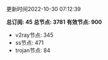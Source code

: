 更新时间2022-10-30 07:12:39

**总订阅: 45**
**总节点: 3781**
**有效节点: 900**
- v2ray节点: 345
- ss节点: 471
- trojan节点: 84
